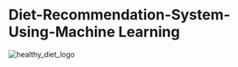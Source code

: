 # Diet-Recommendation-System-Using-Machine Learning
![healthy_diet_logo](https://github.com/user-attachments/assets/d6282289-30ce-4282-901a-4415bd2640fa)
